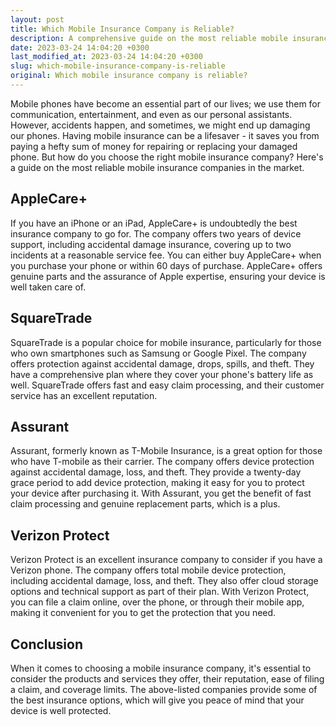 ```yaml
---
layout: post
title: Which Mobile Insurance Company is Reliable?
description: A comprehensive guide on the most reliable mobile insurance companies in the market.
date: 2023-03-24 14:04:20 +0300
last_modified_at: 2023-03-24 14:04:20 +0300
slug: which-mobile-insurance-company-is-reliable
original: Which mobile insurance company is reliable?
---
```

Mobile phones have become an essential part of our lives; we use them for communication, entertainment, and even as our personal assistants. However, accidents happen, and sometimes, we might end up damaging our phones. Having mobile insurance can be a lifesaver - it saves you from paying a hefty sum of money for repairing or replacing your damaged phone. But how do you choose the right mobile insurance company? Here's a guide on the most reliable mobile insurance companies in the market.

## AppleCare+

If you have an iPhone or an iPad, AppleCare+ is undoubtedly the best insurance company to go for. The company offers two years of device support, including accidental damage insurance, covering up to two incidents at a reasonable service fee. You can either buy AppleCare+ when you purchase your phone or within 60 days of purchase. AppleCare+ offers genuine parts and the assurance of Apple expertise, ensuring your device is well taken care of.

## SquareTrade

SquareTrade is a popular choice for mobile insurance, particularly for those who own smartphones such as Samsung or Google Pixel. The company offers protection against accidental damage, drops, spills, and theft. They have a comprehensive plan where they cover your phone's battery life as well. SquareTrade offers fast and easy claim processing, and their customer service has an excellent reputation. 

## Assurant

Assurant, formerly known as T-Mobile Insurance, is a great option for those who have T-mobile as their carrier. The company offers device protection against accidental damage, loss, and theft. They provide a twenty-day grace period to add device protection, making it easy for you to protect your device after purchasing it. With Assurant, you get the benefit of fast claim processing and genuine replacement parts, which is a plus.

## Verizon Protect

Verizon Protect is an excellent insurance company to consider if you have a Verizon phone. The company offers total mobile device protection, including accidental damage, loss, and theft. They also offer cloud storage options and technical support as part of their plan. With Verizon Protect, you can file a claim online, over the phone, or through their mobile app, making it convenient for you to get the protection that you need.

## Conclusion

When it comes to choosing a mobile insurance company, it's essential to consider the products and services they offer, their reputation, ease of filing a claim, and coverage limits. The above-listed companies provide some of the best insurance options, which will give you peace of mind that your device is well protected.